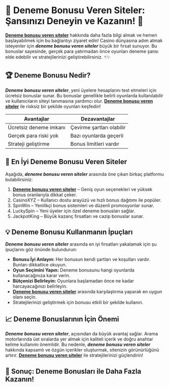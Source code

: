 # 🎰 Deneme Bonusu Veren Siteler: Şansınızı Deneyin ve Kazanın! 🎲

[**Deneme bonusu veren siteler**](https://casinotr.link/gWCRZ4) hakkında daha fazla bilgi almak ve hemen başlayabilmek için bu bağlantıyı ziyaret edin! Casino dünyasına adım atmak isteyenler için **_deneme bonusu veren siteler_** büyük bir fırsat sunuyor. Bu bonuslar sayesinde, gerçek para yatırmadan önce oyunları deneme şansı elde edebilir ve stratejilerinizi geliştirebilirsiniz. 🃏✨

## 🏆 Deneme Bonusu Nedir?

**_Deneme bonusu veren siteler_**, yeni üyelere hesaplarını test etmeleri için ücretsiz bonuslar sunar. Bu bonuslar genellikle belirli oyunlarda kullanılabilir ve kullanıcıların siteyi tanımasına yardımcı olur. [**Deneme bonusu veren siteler**](https://casinotr.link/gWCRZ4) ile risksiz bir şekilde oyunları keşfedin!

| **Avantajlar**           | **Dezavantajlar**          |
|--------------------------|----------------------------|
| Ücretsiz deneme imkanı   | Çevirme şartları olabilir |
| Gerçek para riski yok    | Bazı oyunlarda geçerli      |
| Strateji geliştirme      | Bonus limitleri vardır      |

## 🎲 En İyi Deneme Bonusu Veren Siteler

Aşağıda, **_deneme bonusu veren siteler_** arasında öne çıkan birkaç platformu bulabilirsiniz:

1. [**Deneme bonusu veren siteler**](https://casinotr.link/gWCRZ4) – Geniş oyun seçenekleri ve yüksek bonus oranlarıyla dikkat çeker.
2. CasinoXYZ – Kullanıcı dostu arayüzü ve hızlı bonus dağıtımı ile popüler.
3. SpinWin – Yenilikçi bonus sistemleri ve düzenli promosyonlar sunar.
4. LuckySpin – Yeni üyeler için özel deneme bonusları sağlar.
5. JackpotKing – Büyük kazanç fırsatları ve cazip bonuslar sunar.

## 💡 Deneme Bonusu Kullanmanın İpuçları

**_Deneme bonusu veren siteler_** arasında en iyi fırsatları yakalamak için şu ipuçlarını göz önünde bulundurun:

- **Bonusu İyi Anlayın:** Her bonusun kendi şartları ve koşulları vardır. Bunları dikkatlice okuyun.
- **Oyun Seçimini Yapın:** Deneme bonusunu hangi oyunlarda kullanacağınıza karar verin.
- **Bütçenizi Belirleyin:** Oyunlara başlamadan önce ne kadar harcayacağınızı belirleyin.
- [**Deneme bonusu veren siteler**](https://casinotr.link/gWCRZ4) arasında karşılaştırma yaparak en uygun olanı seçin.
- Stratejilerinizi geliştirmek için bonusu etkili bir şekilde kullanın.

## 📈 Deneme Bonuslarının İçin Önemi

**_Deneme bonusu veren siteler_**, açısından da büyük avantaj sağlar. Arama motorlarında üst sıralarda yer almak için kaliteli içerik ve doğru anahtar kelime kullanımı önemlidir. Bu nedenle, **_deneme bonusu veren siteler_** hakkında kapsamlı ve özgün içerikler oluşturmak, sitenizin görünürlüğünü artırır. [**Deneme bonusu veren siteler**](https://casinotr.link/gWCRZ4) ile stratejilerinizi güçlendirin!

## 🎉 Sonuç: Deneme Bonusları ile Daha Fazla Kazanın!
